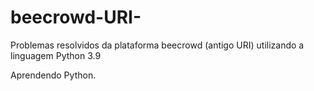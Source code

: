 # beecrowd-URI-
Problemas resolvidos da plataforma beecrowd (antigo URI) utilizando a linguagem Python 3.9

Aprendendo Python.
